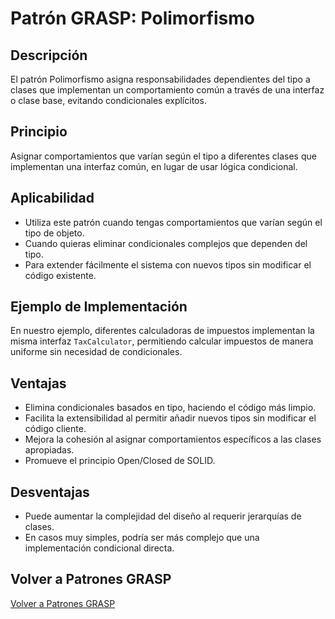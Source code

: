 # Patrón GRASP: Polimorfismo

## Descripción

El patrón Polimorfismo asigna responsabilidades dependientes del tipo a clases que implementan un comportamiento común a través de una interfaz o clase base, evitando condicionales explícitos.

## Principio

Asignar comportamientos que varían según el tipo a diferentes clases que implementan una interfaz común, en lugar de usar lógica condicional.

## Aplicabilidad

- Utiliza este patrón cuando tengas comportamientos que varían según el tipo de objeto.
- Cuando quieras eliminar condicionales complejos que dependen del tipo.
- Para extender fácilmente el sistema con nuevos tipos sin modificar el código existente.

## Ejemplo de Implementación

En nuestro ejemplo, diferentes calculadoras de impuestos implementan la misma interfaz `TaxCalculator`, permitiendo calcular impuestos de manera uniforme sin necesidad de condicionales.

## Ventajas

- Elimina condicionales basados en tipo, haciendo el código más limpio.
- Facilita la extensibilidad al permitir añadir nuevos tipos sin modificar el código cliente.
- Mejora la cohesión al asignar comportamientos específicos a las clases apropiadas.
- Promueve el principio Open/Closed de SOLID.

## Desventajas

- Puede aumentar la complejidad del diseño al requerir jerarquías de clases.
- En casos muy simples, podría ser más complejo que una implementación condicional directa.

## Volver a Patrones GRASP

[Volver a Patrones GRASP](../../../README.md)